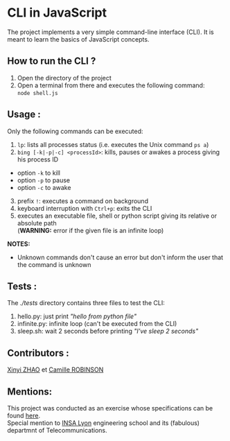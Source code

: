 # CLI in JavaScript
The project implements a very simple command-line interface (CLI). It is meant to learn the basics of JavaScript concepts.

## How to run the CLI ?
1. Open the directory of the project
2. Open a terminal from there and executes the following command:  
`node shell.js`

## Usage :
Only the following commands can be executed:  
1. `lp`: lists all processes status (i.e. executes the Unix command `ps a`)
2. `bing [-k|-p|-c] <processId>`: kills, pauses or awakes a process giving his process ID
- option `-k` to kill
- option `-p` to pause
- option `-c` to awake
3. prefix `!`: executes a command on background
4. keyboard interruption with `Ctrl+p`: exits the CLI  
5. executes an executable file, shell or python script giving its relative or absolute path  
(**WARNING:** error if the given file is an infinite loop)  

**NOTES:** 
- Unknown commands don't cause an error but don't inform the user that the command is unknown

## Tests :
The *./tests* directory contains three files to test the CLI:
1. hello.py: just print *"hello from python file"*
2. infinite.py: infinite loop (can't be executed from the CLI)
3. sleep.sh: wait 2 seconds before printing *"I've sleep 2 seconds"*

## Contributors :
[Xinyi ZHAO](https://github.com/Xinyi25) et [Camille ROBINSON](https://github.com/camileen)

## Mentions:
This project was conducted as an exercise whose specifications can be found [here](https://github.com/sfrenot/javascript/blob/master/ProjectDesc.md).  
Special mention to [INSA Lyon](https://www.insa-lyon.fr) engineering school and its (fabulous) departmnt of Telecommunications.